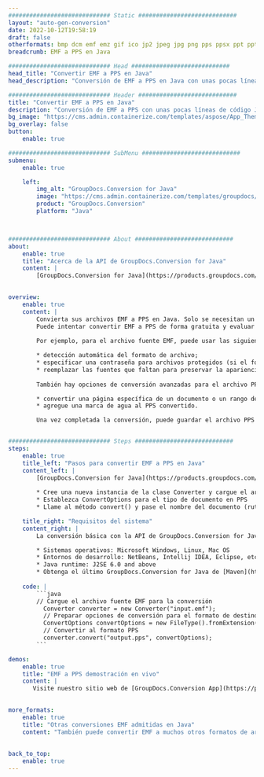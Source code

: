 ```yaml
---
############################# Static ############################
layout: "auto-gen-conversion"
date: 2022-10-12T19:58:19
draft: false
otherformats: bmp dcm emf emz gif ico jp2 jpeg jpg png pps ppsx ppt pptx psb psd svg svgz tga tif tiff webp wmf wmz
breadcrumb: EMF a PPS en Java

############################# Head ############################
head_title: "Convertir EMF a PPS en Java"
head_description: "Conversión de EMF a PPS en Java con unas pocas líneas de código. Convierta más de 160 formatos de archivo con la API de conversión de documentos de GroupDocs para Java"

############################# Header ############################
title: "Convertir EMF a PPS en Java"
description: "Conversión de EMF a PPS con unas pocas líneas de código Java"
bg_image: "https://cms.admin.containerize.com/templates/aspose/App_Themes/V3/images/bg/header1.png"
bg_overlay: false
button:
    enable: true

############################# SubMenu ############################
submenu:
    enable: true

    left:
        img_alt: "GroupDocs.Conversion for Java"
        image: "https://cms.admin.containerize.com/templates/groupdocs/images/product-logos/90x90-noborder/groupdocs-conversion-java.png"
        product: "GroupDocs.Conversion"
        platform: "Java"



############################# About ############################
about:
    enable: true
    title: "Acerca de la API de GroupDocs.Conversion for Java"
    content: |
        [GroupDocs.Conversion for Java](https://products.groupdocs.com/conversion/java/) es una API de conversión de formato de archivo avanzada para convertir entre formatos populares de imagen y documento como Microsoft Office, OpenDocument, PDF, HTML, correo electrónico, CAD. y mucho más con solo unas pocas líneas de código. La API nativa detecta automáticamente los formatos de los documentos originales y ofrece muchas opciones para personalizar los documentos convertidos. Junto con la función de extraer información de un documento, también admite el almacenamiento en caché de los resultados de la conversión en el disco local de forma predeterminada. Sin embargo, se puede admitir cualquier tipo de almacenamiento en caché mediante la implementación de las interfaces adecuadas: Amazon S3, Dropbox, Google Drive, Windows Azure, Reddis o cualquier otra.
    

overview:
    enable: true
    content: |
        Convierta sus archivos EMF a PPS en Java. Solo se necesitan un par de líneas de código Java en cualquier plataforma de su elección, como Windows, Linux, macOS.
        Puede intentar convertir EMF a PPS de forma gratuita y evaluar la calidad de los resultados de la conversión. Junto con los sencillos scripts de conversión de archivos, puede probar opciones más sofisticadas para cargar el archivo de origen EMF y almacenar la salida PPS. 
        
        Por ejemplo, para el archivo fuente EMF, puede usar las siguientes opciones de carga:

        * detección automática del formato de archivo;
        * especificar una contraseña para archivos protegidos (si el formato de archivo lo admite);
        * reemplazar las fuentes que faltan para preservar la apariencia del documento.
        
        También hay opciones de conversión avanzadas para el archivo PPS:

        * convertir una página específica de un documento o un rango de páginas;
        * agregue una marca de agua al PPS convertido.

        Una vez completada la conversión, puede guardar el archivo PPS en su ruta de archivo local o en cualquier almacenamiento de terceros, como FTP, Amazon S3, Google Drive, Dropbox, etc. Tenga en cuenta que para convertir EMF a PPS, no necesita instalar ningún software adicional, como MS Office, Open Office, Adobe Acrobat Reader, etc.


############################# Steps ############################
steps:
    enable: true
    title_left: "Pasos para convertir EMF a PPS en Java"
    content_left: |
        [GroupDocs.Conversion for Java](https://products.groupdocs.com/conversion/java/) permite a los desarrolladores convertir fácilmente el archivo EMF a PPS con unas pocas líneas de código.
        
        * Cree una nueva instancia de la clase Converter y cargue el archivo EMF con la ruta completa
        * Establezca ConvertOptions para el tipo de documento en PPS
        * Llame al método convert() y pase el nombre del documento (ruta completa) y el formato (PPS) como parámetro

    title_right: "Requisitos del sistema"
    content_right: |
        La conversión básica con la API de GroupDocs.Conversion for Java se puede realizar con solo unas pocas líneas de código. Nuestras API son compatibles con todas las principales plataformas y sistemas operativos. Antes de ejecutar el código a continuación, asegúrese de tener instalados los siguientes requisitos previos en su sistema.

        * Sistemas operativos: Microsoft Windows, Linux, Mac OS
        * Entornos de desarrollo: NetBeans, Intellij IDEA, Eclipse, etc.
        * Java runtime: J2SE 6.0 and above
        * Obtenga el último GroupDocs.Conversion for Java de [Maven](https://repository.groupdocs.com/webapp/#/artifacts/browse/tree/General/repo/com/groupdocs/groupdocs-conversion)
         
    code: |
        ```java    
        // Cargue el archivo fuente EMF para la conversión
          Converter converter = new Converter("input.emf");
          // Preparar opciones de conversión para el formato de destino PPS
          ConvertOptions convertOptions = new FileType().fromExtension("pps").getConvertOptions();
          // Convertir al formato PPS
          converter.convert("output.pps", convertOptions);
        ```

demos:
    enable: true
    title: "EMF a PPS demostración en vivo"
    content: |
       Visite nuestro sitio web de [GroupDocs.Conversion App](https://products.groupdocs.app/conversion/family) y pruebe la conversión de EMF a PPS ahora. La demostración gratuita tiene los siguientes beneficios
          

more_formats:
    enable: true
    title: "Otras conversiones EMF admitidas en Java"
    content: "También puede convertir EMF a muchos otros formatos de archivo. Consulte la lista a continuación."
       
       
back_to_top:
    enable: true
---
```

